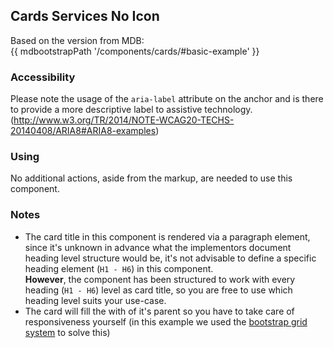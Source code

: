 ## Cards Services No Icon

Based on the version from MDB:<br>
{{ mdbootstrapPath '/components/cards/#basic-example' }}

### Accessibility

Please note the usage of the `aria-label` attribute on the anchor and is there to provide a more descriptive label to assistive technology.<br>
(http://www.w3.org/TR/2014/NOTE-WCAG20-TECHS-20140408/ARIA8#ARIA8-examples)

### Using

No additional actions, aside from the markup, are needed to use this component.

### Notes

* The card title in this component is rendered via a paragraph element, since it's unknown in advance what the implementors document heading level structure would be, it's not advisable to define a specific heading element (`H1 - H6`) in this component.<br>
**However**, the component has been structured to work with every heading (`H1 - H6`) level as card title, so you are free to use which heading level suits your use-case.
* The card will fill the with of it's parent so you have to take care of responsiveness yourself (in this example we used the [bootstrap grid system](https://mdbootstrap.com/docs/jquery/layout/grid-usage/) to solve this)
